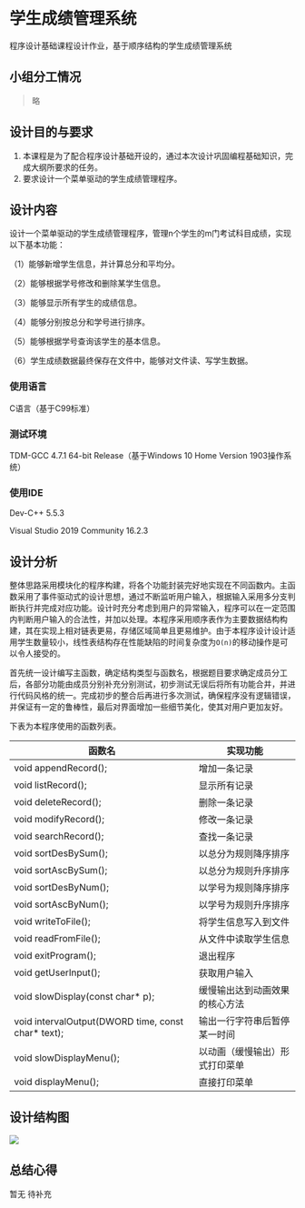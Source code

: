 # 学生成绩管理系统

程序设计基础课程设计作业，基于顺序结构的学生成绩管理系统

## 小组分工情况

> 略

## 设计目的与要求

1. 本课程是为了配合程序设计基础开设的，通过本次设计巩固编程基础知识，完成大纲所要求的任务。
2. 要求设计一个菜单驱动的学生成绩管理程序。

## 设计内容

设计一个菜单驱动的学生成绩管理程序，管理n个学生的m门考试科目成绩，实现以下基本功能：

（1）能够新增学生信息，并计算总分和平均分。

（2）能够根据学号修改和删除某学生信息。

（3）能够显示所有学生的成绩信息。

（4）能够分别按总分和学号进行排序。

（5）能够根据学号查询该学生的基本信息。

（6）学生成绩数据最终保存在文件中，能够对文件读、写学生数据。

### 使用语言

C语言（基于C99标准）

### 测试环境

TDM-GCC 4.7.1 64-bit Release（基于Windows 10 Home Version 1903操作系统）

### 使用IDE

Dev-C++ 5.5.3

Visual Studio 2019 Community 16.2.3

## 设计分析

整体思路采用模块化的程序构建，将各个功能封装完好地实现在不同函数内。主函数采用了事件驱动式的设计思想，通过不断监听用户输入，根据输入采用多分支判断执行并完成对应功能。设计时充分考虑到用户的异常输入，程序可以在一定范围内判断用户输入的合法性，并加以处理。本程序采用顺序表作为主要数据结构构建，其在实现上相对链表更易，存储区域简单且更易维护。由于本程序设计设计适用学生数量较小，线性表结构存在性能缺陷的时间复杂度为`O(n)`的移动操作是可以令人接受的。

首先统一设计编写主函数，确定结构类型与函数名，根据题目要求确定成员分工后，各部分功能由成员分别补充分别测试，初步测试无误后将所有功能合并，并进行代码风格的统一。完成初步的整合后再进行多次测试，确保程序没有逻辑错误，并保证有一定的鲁棒性，最后对界面增加一些细节美化，使其对用户更加友好。

下表为本程序使用的函数列表。

| **函数名**                                           | **实现功能**                   |
| ---------------------------------------------------- | ------------------------------ |
| void appendRecord();                                 | 增加一条记录                   |
| void listRecord();                                   | 显示所有记录                   |
| void deleteRecord();                                 | 删除一条记录                   |
| void modifyRecord();                                 | 修改一条记录                   |
| void searchRecord();                                 | 查找一条记录                   |
| void sortDesBySum();                                 | 以总分为规则降序排序           |
| void sortAscBySum();                                 | 以总分为规则升序排序           |
| void sortDesByNum();                                 | 以学号为规则降序排序           |
| void sortAscByNum();                                 | 以学号为规则升序排序           |
| void writeToFile();                                  | 将学生信息写入到文件           |
| void readFromFile();                                 | 从文件中读取学生信息           |
| void exitProgram();                                  | 退出程序                       |
| void getUserInput();                                 | 获取用户输入                   |
| void slowDisplay(const char* p);                     | 缓慢输出达到动画效果的核心方法 |
| void intervalOutput(DWORD time, const char*   text); | 输出一行字符串后暂停某一时间   |
| void slowDisplayMenu();                              | 以动画（缓慢输出）形式打印菜单 |
| void displayMenu();                                  | 直接打印菜单                   |

## 设计结构图

![](https://s2.ax1x.com/2019/12/20/QO3e7d.png)

## 总结心得

暂无 待补充

